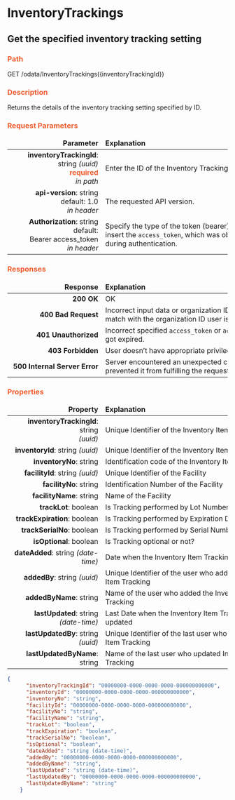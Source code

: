 # InventoryTrackings
## Get the specified inventory tracking setting

### <span style="color: #F05D30">Path</span>
GET /odata/InventoryTrackings({inventoryTrackingId})

### <span style="color: #F05D30">Description</span>
Returns the details of the inventory tracking setting specified by ID.

### <span style="color: #F05D30">Request Parameters</span>
<style>
td, th {
   border: none!important;
}
</style>
|  <div style="width:200px">Parameter</div>  |  <div style="width:380px">Explanation</div>  |                      
|-----:|:-------|
|**inventoryTrackingId**: <br> string *(uuid)* <br> <span style="color: #F05D30">**required**</span> <br> *in path*  | Enter the ID of the Inventory Tracking here. |
|**api-version**: string default: 1.0 <br> *in header*| The requested API version. |     
|**Authorization**: string default: <br> Bearer access_token <br> *in header* | Specify the type of the token (bearer) and then insert the ```access_token```, which was obtained during authentication. |

### <span style="color: #F05D30">Responses</span>
<style>
td, th {
   border: none!important;
}
</style>
| <div style="width:200px">Response </div>|<div style="width:380px">Explanation</div>|                      
|-----:|:-------|
|**200 OK**|OK|      
|**400 Bad Request**|Incorrect input data or organization ID does not match with the organization ID user is logged in.|
|**401 Unauthorized**|Incorrect specified ```access_token``` or ```access_token``` got expired.|
|**403 Forbidden**|User doesn’t have appropriate privileges.|
|**500 Internal Server Error**|Server encountered an unexpected condition that prevented it from fulfilling the request. |

### <span style="color: #F05D30">Properties</span>
<style>
td, th {
   border: none!important;
}
</style>
|<div style="width:200px">Property </div> |<div style="width:420px">Explanation</div>|                      
|-----:|:-------|
|**inventoryTrackingId**: string <br> *(uuid)* | Unique Identifier of the Inventory Item Tracking |
|**inventoryId**: string *(uuid)* | Unique Identifier of the Inventory Item |
|**inventoryNo**: string | Identification code of the Inventory Item |
|**facilityId**: string *(uuid)* | Unique Identifier of the Facility |
|**facilityNo**: string | Identification Number of the Facility |
|**facilityName**: string | Name of the Facility |
|**trackLot**: boolean | Is Tracking performed by Lot Number or not? |
|**trackExpiration**: boolean | Is Tracking performed by Expiration Date or not? |
|**trackSerialNo**: boolean | Is Tracking performed by Serial Number or not? |
|**isOptional**: boolean | Is Tracking optional or not? |
|**dateAdded**: string *(date-time)* | Date when the Inventory Item Tracking was added |
|**addedBy**: string *(uuid)* | Unique Identifier of the user who added the Inventory Item Tracking |
|**addedByName**: string | Name of the user who added the Inventory Item Tracking |
|**lastUpdated**: string *(date-time)* | Last Date when the Inventory Item Tracking was updated |
|**lastUpdatedBy**: string *(uuid)* | Unique Identifier of the last user who updated Inventory Item Tracking |
|**lastUpdatedByName**: string | Name of the last user who updated Inventory Item Tracking |

``` json title="Response Content-types: APPLICATION/JSON, APPLICATION/XML<br>Response example (200 OK)"
{
      "inventoryTrackingId": "00000000-0000-0000-0000-000000000000",
      "inventoryId": "00000000-0000-0000-0000-000000000000",
      "inventoryNo": "string",
      "facilityId": "00000000-0000-0000-0000-000000000000",
      "facilityNo": "string",
      "facilityName": "string",
      "trackLot": "boolean",
      "trackExpiration": "boolean",
      "trackSerialNo": "boolean",
      "isOptional": "boolean",
      "dateAdded": "string (date-time)",
      "addedBy": "00000000-0000-0000-0000-000000000000",
      "addedByName": "string",
      "lastUpdated": "string (date-time)",
      "lastUpdatedBy": "00000000-0000-0000-0000-000000000000",
      "lastUpdatedByName": "string"
    }
```